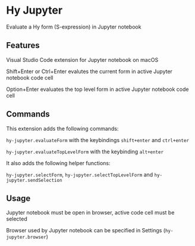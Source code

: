 # Hy Jupyter

Evaluate a Hy form (S-expression) in Jupyter notebook

## Features

Visual Studio Code extension for Jupyter notebook on macOS

Shift+Enter or Ctrl+Enter evalutes the current form in active Jupyter notebook code cell

Option+Enter evaluates the top level form in active Jupyter notebook code cell

## Commands

This extension adds the following commands:

`hy-jupyter.evaluateForm` with the keybindings `shift+enter` and `ctrl+enter`

`hy-jupyter.evaluateTopLevelForm` with the keybinding `alt+enter`

It also adds the following helper functions:

`hy-jupyter.selectForm`, `hy-jupyter.selectTopLevelForm` and `hy-jupyter.sendSelection`

## Usage

Jupyter notebook must be open in browser, active code cell must be selected

Browser used by Jupyter notebook can be specified in Settings (`hy-jupyter.browser`)
